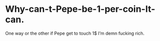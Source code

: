 # Why-can-t-Pepe-be-1-per-coin-It-can.
One way or the other if Pepe get to touch 1$ I’m demn fucking rich.
